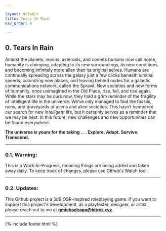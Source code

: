 ```yaml
---

layout: default
title: Tears In Rain
nav_order: 0

---
```



## 0. Tears In Rain
Amidst the planets, moons, asteroids, and comets humans now call home, humanity is changing, adapting to its new surroundings, its new conditions, and becoming infinitely more alien than its original selves. Humans are continually spreading across the galaxy just a few clicks beneath luminal speeds, colonizing new places, and leaving behind nodes for a galactic communications network, called the Sprawl. New societies and new forms of humanity, once unimagined in the Old Place, rise, fall, and rise again. While the stars may be ours now, they hold a grim reminder of the fragility of intelligent life in the universe. We’ve only managed to find the fossils, ruins, and graveyards of aliens and alien societies. This hasn’t hampered our search for new _intelligent_ life, but it certainly serves as a reminder that we may be next. In this future, new challenges and new opportunities can be found everywhere.

**The universe is yours for the taking . . .  Explore. Adapt. Survive. Transcend.**

---

### 0.1. Warning:
This is a Work-In-Progress, meaning things are being added and taken away daily. To keep track of changes, please use Github's Watch tool.

---

### 0.2. Updates:
This Github project is a 3d6 OSR-inspired roleplaying game. If you want to support this project's development, as a playtester, designer, or artist, please reach out to me at **gmichaelrapp@bitrot.xyz**.


---

{% include footer.html %}
